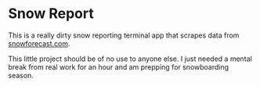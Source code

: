 # Snow Report
This is a really dirty snow reporting terminal app that scrapes data
from [snowforecast.com](https://www.snowforecast.com).

This little project should be of no use to anyone else. I just needed a mental
break from real work for an hour and am prepping for snowboarding season.
